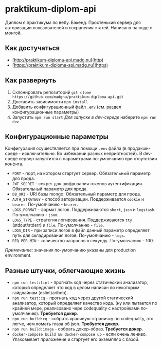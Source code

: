 # praktikum-diplom-api

Диплом я.практикума по вебу. Бэкенд.
Простенький сервер для авторизации пользователей и сохранения статей.
Написано на ноде с монгой.

## Как достучаться

* [http://praktikum-diploma-api.madg.nu](http)
* [https://praktikum-diploma-api.madg.nu](https)

## Как развернуть

1. Склонировать репозиторий `git clone https://github.com/madgnu/praktikum-diploma-api.git`
2. Доставить зависимости `npm install`
3. Добавить конфигурационный файл `.env` (см. раздел конфигурационные параметры)
4. Запустить `npm run start`
*Для запуске в dev-середе* наберите `npm run dev`

## Конфигурационные параметры

Конфигурация осуществляется при помощи `.env` файла (в продакшн-среде - исключительно. Во избежании разных неприятностей).
В dev-среде сервер запустится с параметрами по-умолчанию при отсутствии конфига.

* `PORT` - порт, на котором стартует сервер. Обязательный параметр для прода.
* `JWT_SECRET` - секрет для шифрования токенов аутентификации. Обязательный параметр для прода.
* `DB_URI` - URI базы mongo. Обязательный параметр для прода.
* `AUTH_STRATEGY` - способ авторизации. Поддерживается `cookie` и `bearer`. По-умолчанию - `bearer`.
* `LOGS_FORMAT` - формат логов. Поддерживаются `short`, `json` и `logstash`. По-умолчанию - `json`.
* `LOGS_TYPE` - стратегия логирования. Поддерживаются `tty` (stdout/stderr) и `file`. По-умолчанию - `file`.
* `LOGS_DIR` - при записи логов в файл данный параметр определяет путь для складирования логов. По-умолчанию - `logs`.
* `REQ_PER_MIN` - количество запросов в секунду. По-умолчанию - 100.

*Примечание:* значения по-умолчанию указаны для production environment.

## Разные штучки, облегчающие жизнь

* `npm run test:lint` - прогнать код через статический анализатор, который определяет что код в целом написан по некоторым гайдлайнам (eslint/aribnb).
* `npm run test:cq` - прогнать код через другой статический анализатор, который определяет качество кода. (ну или пытается по крайней мере, реализовано чере codequality с настройками по-умолчанию). **Требуется докер**.
* `npm run build:cq` - собрать красивую страничку по codequality, это легче, чем ломать глаза об json. **Требуется докер**.
* `npm run build:image` - собрать докер-образ. **Требуется докер**.
* `docker-compose build && docker-compose up` - если очень лениво. Упаковывает приложение и стартует его экземпляр с базой.
